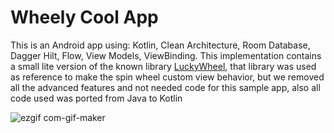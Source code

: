 # Wheely Cool App

This is an Android app using:
Kotlin, Clean Architecture, Room Database, Dagger Hilt, Flow, View Models, ViewBinding. 
This implementation contains a small lite version of the known library [LuckyWheel](https://github.com/thanhniencung/LuckyWheel), that library was used as reference
to make the spin wheel custom view behavior, but we removed all the advanced features and not needed code for this sample app, also all code used was ported from Java to Kotlin

![ezgif com-gif-maker](https://user-images.githubusercontent.com/14030614/185045783-a9ef6b0a-5fe7-4d31-81f8-5eb9732696a8.gif)
